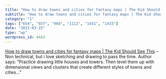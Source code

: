 ```yaml
---
title: "How to draw towns and cities for fantasy maps | The Kid Should See This"
subtitle: "How to draw towns and cities for fantasy maps | The Kid Should See This"
category: "1"
tags: ["654", "937", "968", "1112", "1431", "1433"]
date: "2023-03-15"
type: "wp"
wordpress_id: 4443
---
```

[ How to draw towns and cities for fantasy maps | The Kid Should See This]( https://thekidshouldseethis.com/post/how-to-draw-towns-cities-fantasy-maps-video) –Non technical, but i love sketching and drawing to pass the time. Author says: “Practice drawing little houses and towers. Then level them up with dimensional views and clusters that create different styles of towns and cities…”